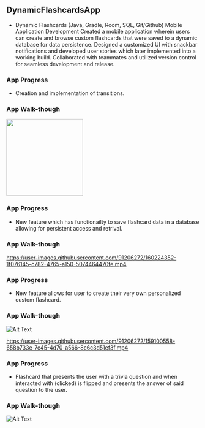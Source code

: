 ## DynamicFlashcardsApp

- Dynamic Flashcards (Java, Gradle, Room, SQL, Git/Github) Mobile Application Development
 Created a mobile application wherein users can create and browse custom flashcards that were saved to a dynamic database for data persistence. Designed a customized UI with snackbar notifications and developed user stories which later implemented into a working build. Collaborated with teammates and utilized version control for seamless development and release.


### App Progress
- Creation and implementation of transitions.

### App Walk-though

<img src="https://media.giphy.com/media/M37rYBuTPAyXRzyT27/giphy.gif" width=200><br>


### App Progress

- New feature which has functionailty to save flashcard data in a database allowing for persistent access and retrival.

### App Walk-though

https://user-images.githubusercontent.com/91206272/160224352-1f076145-c782-4765-a150-5074464470fe.mp4

### App Progress

- New feature allows for user to create their very own personalized custom flashcard.

### App Walk-though

![Alt Text](https://media.giphy.com/media/Wet60piHbHq4nL1cwd/giphy.gif)

https://user-images.githubusercontent.com/91206272/159100558-658b733e-7e45-4d70-a566-8c6c3d51ef3f.mp4


### App Progress
- Flashcard that presents the user with a trivia question and when interacted with (clicked) is flipped and presents the answer of said question to the user.

### App Walk-though
![Alt Text](https://media.giphy.com/media/TlCIFYGqO6RU2TALQG/giphy.gif)

